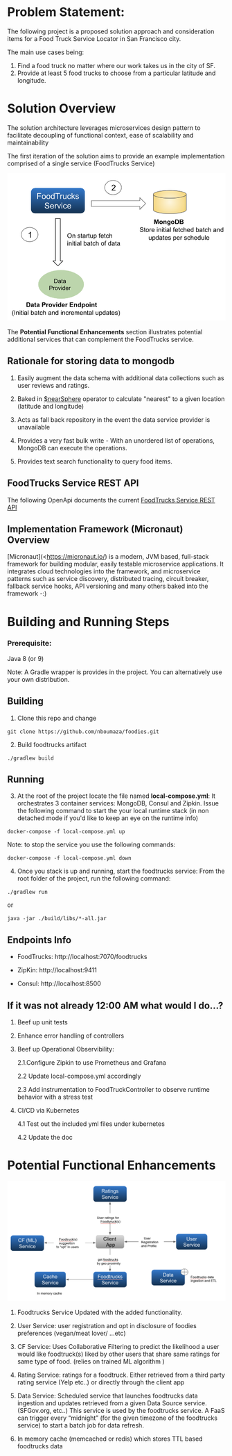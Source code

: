 
# Problem Statement:
The following project is a proposed solution approach and consideration items for a Food Truck Service Locator in San Francisco city.

The main use cases being:

1. Find a food truck no matter where our work takes us in the city of SF.
2. Provide at least 5 food trucks to choose from a particular latitude and longitude.

# Solution Overview

The solution architecture leverages microservices design pattern to facilitate
decoupling of functional context, ease of scalability and maintainability

The first iteration of the solution aims to provide an example 
implementation comprised of a single service (FoodTrucks Service)

![alt text](./doc/img/Solo.png)

The **Potential Functional Enhancements** section illustrates potential additional
services that can complement the FoodTrucks service.

## Rationale for storing data to mongodb

1. Easily augment the data schema with additional data collections such as user reviews and ratings.

2. Baked in [$nearSphere](https://docs.mongodb.com/manual/reference/operator/query/nearSphere/) operator 
to calculate "nearest" to a given location (latitude and longitude)

3. Acts as fall back repository in the event the data service provider is unavailable
      
4. Provides a very fast bulk write - With an unordered list of operations, MongoDB can execute 
the operations.

5. Provides text search functionality to query food items.




## FoodTrucks Service REST API

The following OpenApi documents the current [FoodTrucks Service REST API](https://app.swaggerhub.com/apis/nboumaza/foodtrucks/1.0.1)


## Implementation Framework (Micronaut) Overview

[Micronaut](<https://micronaut.io/) is a modern, JVM based, full-stack framework for building modular, easily testable microservice applications. 
It integrates cloud technologies into the framework, and microservice patterns such as service discovery, 
distributed tracing, circuit breaker, fallback service hooks, API versioning and many others baked into the framework -:)


# Building and Running Steps

### Prerequisite:

Java 8 (or 9)

Note: A Gradle wrapper is provides in the project. You can alternatively use your own distribution.

## Building

1. Clone this repo and change
```
git clone https://github.com/nboumaza/foodies.git
```

2. Build foodtrucks artifact
```
./gradlew build
```
## Running 

3. At the root of the project locate the file named **local-compose.yml**:
It orchestrates 3 container services: MongoDB, Consul and Zipkin.
Issue the following command to start the your local runtime stack (in non detached
mode if you'd like to keep an eye on the runtime info)
```
docker-compose -f local-compose.yml up
```
Note: to stop the service you use the following commands:
```
docker-compose -f local-compose.yml down
```
4. Once you stack is up and running, start the foodtrucks service:
From the root folder of the project, run the following command:

```
./gradlew run
```
or
```
java -jar ./build/libs/*-all.jar
```

## Endpoints Info

* FoodTrucks: http://localhost:7070/foodtrucks

* ZipKin: http://localhost:9411

* Consul: http://localhost:8500

## If it was not already 12:00 AM what would I do...?

1. Beef up unit tests

2. Enhance error handling of controllers

3. Beef up Operational Observibility: 

    2.1.Configure Zipkin to use Prometheus and Grafana
    
    2.2 Update local-compose.yml accordingly
    
    2.3 Add instrumentation to FoodTruckController to observe runtime behavior with a stress test
     
4. CI/CD via Kubernetes 
    
    4.1 Test out the included yml files under kubernetes
    
    4.2 Update the doc

# Potential Functional Enhancements

![alt text](./doc/img/Evolution.png)

1. Foodtrucks Service Updated with the added functionality. 

2. User Service: user registration and opt in disclosure of foodies preferences (vegan/meat lover/ ...etc)

3. CF Service: Uses Collaborative Filtering to predict the likelihood a user would like foodtruck(s) liked by other users 
that share same ratings for same type of food.  (relies on trained ML algorithm  )

4. Rating Service:  ratings for a foodtruck. Either retrieved from a third party rating 
service (Yelp etc..) or directly through the client app

5. Data Service: Scheduled service that launches foodtrucks data ingestion and updates retrieved from a given Data Source service. (SFGov.org, etc..)
This service is used by the foodtrucks service. 
A FaaS can trigger every “midnight” (for the given timezone of the foodtrucks service) to start a batch job for
data refresh.

6. In memory cache (memcached or redis) which stores TTL based foodtrucks data 